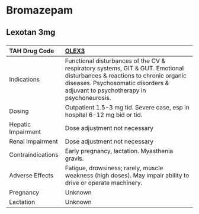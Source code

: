 # Bromazepam

## Lexotan 3mg

##### 

| TAH Drug Code      | [OLEX3](https://www.tahsda.org.tw/drugs/hissearch.php?drug_code=OLEX3)                                                                                                                                     |
|:-------------------|:-----------------------------------------------------------------------------------------------------------------------------------------------------------------------------------------------------------|
| Indications        | Functional disturbances of the CV & respiratory systems, GIT & GUT. Emotional disturbances & reactions to chronic organic diseases. Psychosomatic disorders & adjuvant to psychotherapy in psychoneurosis. |
| Dosing             | Outpatient 1.5-3 mg tid. Severe case, esp in hospital 6-12 mg bid or tid.                                                                                                                                  |
| Hepatic Impairment | Dose adjustment not necessary                                                                                                                                                                              |
| Renal Impairment   | Dose adjustment not necessary                                                                                                                                                                              |
| Contraindications  | Early pregnancy, lactation. Myasthenia gravis.                                                                                                                                                             |
| Adverse Effects    | Fatigue, drowsiness; rarely, muscle weakness (high doses). May impair ability to drive or operate machinery.                                                                                               |
| Pregnancy          | Unknown                                                                                                                                                                                                    |
| Lactation          | Unknown                                                                                                                                                                                                    |

